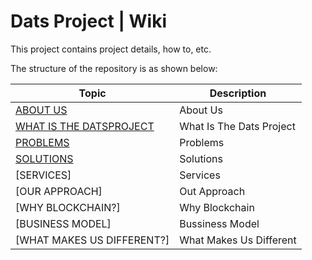 # Dats Project | Wiki

This project contains project details, how to, etc.

The structure of the repository is as shown below:

| Topic                                                 | Description                                                   |
| ----------------------------------------------------- | ------------------------------------------------------------- |
| [ABOUT US]()                                          | About Us                                                      |
| [WHAT IS THE DATSPROJECT]()                           | What Is The Dats Project                                      |
| [PROBLEMS]()                                          | Problems                                                      |
| [SOLUTIONS]()                                         | Solutions                                                     |
| [SERVICES]                                            | Services                                                      |
| [OUR APPROACH]                                        | Out Approach                                                  |
| [WHY BLOCKCHAIN?]                                     | Why Blockchain                                                |
| [BUSINESS MODEL]                                      | Bussiness Model                                               |
| [WHAT MAKES US DIFFERENT?]                            | What Makes Us Different                                       |

